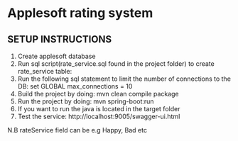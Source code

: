 # Applesoft rating system

## SETUP INSTRUCTIONS

1. Create applesoft database
2. Run sql script(rate_service.sql found in the project folder) to create rate_service table:
3. Run the following sql statement to limit the number of connections to the DB: set GLOBAL max_connections = 10
4. Build the project by doing: mvn clean compile package
5. Run the project by doing: mvn spring-boot:run
6. If you want to run the java is located in the target folder
6. Test the service: http://localhost:9005/swagger-ui.html

N.B rateService field can be e.g Happy, Bad etc